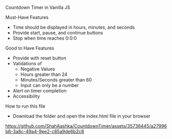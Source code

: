 Countdown Timer in Vanilla JS

Must-Have Features

* Time should be displayed in hours, minutes, and seconds
* Provide start, pause, and continue buttons
* Stop when time reaches 0:0:0

Good to Have Features

* Provide with reset button
* Validations of
    - Negative Values
    - Hours greater than 24
    - Minutes/Seconds greater than 60
    - Input can only be a number
* Alert on timer completion
* Accessibility

How to run this file

* Download the folder and open the index.html file in your browser


https://github.com/ShahAashka/CountdownTimer/assets/35736445/a27996b6-3a8c-49a4-9ee2-c85a9de6b2c8


